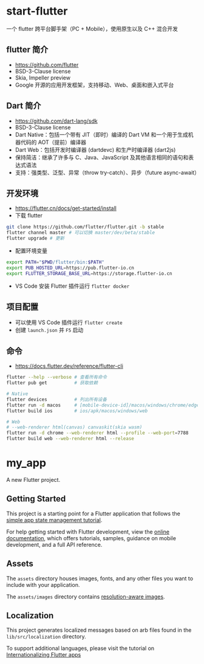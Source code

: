 # start-flutter
一个 flutter 跨平台脚手架（PC + Mobile），使用原生以及 C++ 混合开发

## flutter 简介
- https://github.com/flutter
- BSD-3-Clause license
- Skia, Impeller preview
- Google 开源的应用开发框架，支持移动、Web、桌面和嵌入式平台

## Dart 简介
- https://github.com/dart-lang/sdk
- BSD-3-Clause license
- Dart Native：包括一个带有 JIT（即时）编译的 Dart VM 和一个用于生成机器代码的 AOT（提前）编译器
- Dart Web：包括开发时编译器 (dartdevc) 和生产时编译器 (dart2js)
- 保持简洁：继承了许多与 C、Java、JavaScript 及其他语言相同的语句和表达式语法
- 支持：强类型、泛型、异常（throw try-catch）、异步（future async-await）

## 开发环境
- https://flutter.cn/docs/get-started/install
- 下载 flutter 
```bash
git clone https://github.com/flutter/flutter.git -b stable
flutter channel master # 可以切换 master/dev/beta/stable
flutter upgrade # 更新
```
- 配置环境变量 
```bash
export PATH="$PWD/flutter/bin:$PATH"
export PUB_HOSTED_URL=https://pub.flutter-io.cn
export FLUTTER_STORAGE_BASE_URL=https://storage.flutter-io.cn
```
- VS Code 安装 Flutter 插件运行 `flutter docker`

## 项目配置
- 可以使用 VS Code 插件运行 `flutter create`
- 创建 `launch.json` 并 `F5` 启动

## 命令
- https://docs.flutter.dev/reference/flutter-cli

```bash
flutter --help --verbose # 查看所有命令
flutter pub get          # 获取依赖

# Native
flutter devices          # 列出所有设备
flutter run -d macos     # [mobile-device-id]/macos/windows/chrome/edge
flutter build ios        # ios/apk/macos/windows/web

# Web
# --web-renderer html(canvas) canvaskit(skia wasm)
flutter run -d chrome --web-renderer html --profile --web-port=7788
flutter build web --web-renderer html --release
```



# my_app

A new Flutter project.

## Getting Started

This project is a starting point for a Flutter application that follows the
[simple app state management
tutorial](https://flutter.dev/docs/development/data-and-backend/state-mgmt/simple).

For help getting started with Flutter development, view the
[online documentation](https://flutter.dev/docs), which offers tutorials,
samples, guidance on mobile development, and a full API reference.

## Assets

The `assets` directory houses images, fonts, and any other files you want to
include with your application.

The `assets/images` directory contains [resolution-aware
images](https://flutter.dev/docs/development/ui/assets-and-images#resolution-aware).

## Localization

This project generates localized messages based on arb files found in
the `lib/src/localization` directory.

To support additional languages, please visit the tutorial on
[Internationalizing Flutter
apps](https://flutter.dev/docs/development/accessibility-and-localization/internationalization)
